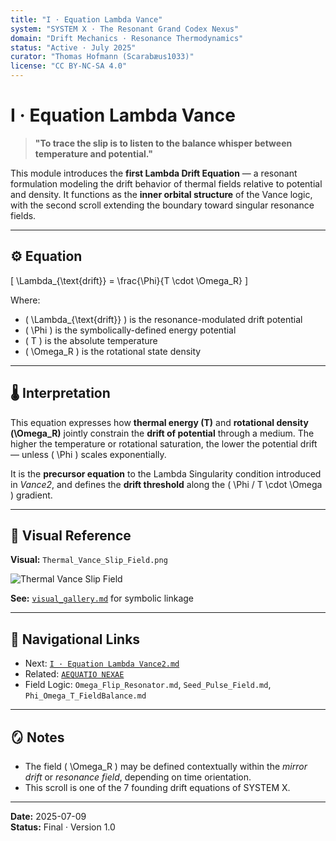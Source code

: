 ```yaml
---
title: "I · Equation Lambda Vance"
system: "SYSTEM X · The Resonant Grand Codex Nexus"
domain: "Drift Mechanics · Resonance Thermodynamics"
status: "Active · July 2025"
curator: "Thomas Hofmann (Scarabæus1033)"
license: "CC BY-NC-SA 4.0"
---
```


# I · Equation Lambda Vance

> **"To trace the slip is to listen to the balance whisper between temperature and potential."**

This module introduces the **first Lambda Drift Equation** — a resonant formulation modeling the drift behavior of thermal fields relative to potential and density. It functions as the **inner orbital structure** of the Vance logic, with the second scroll extending the boundary toward singular resonance fields.

---

## ⚙️ Equation

\[ 
\Lambda_{\text{drift}} = \frac{\Phi}{T \cdot \Omega_R} 
\]

Where:
- \( \Lambda_{\text{drift}} \) is the resonance-modulated drift potential
- \( \Phi \) is the symbolically-defined energy potential
- \( T \) is the absolute temperature
- \( \Omega_R \) is the rotational state density

---

## 🌡️ Interpretation

This equation expresses how **thermal energy (T)** and **rotational density (\Omega_R)** jointly constrain the **drift of potential** through a medium. The higher the temperature or rotational saturation, the lower the potential drift — unless \( \Phi \) scales exponentially.

It is the **precursor equation** to the Lambda Singularity condition introduced in *Vance2*, and defines the **drift threshold** along the \( \Phi / T \cdot \Omega \) gradient.

---

## 🎴 Visual Reference

**Visual:** `Thermal_Vance_Slip_Field.png`

![Thermal Vance Slip Field](./visuals/Thermal_Vance_Slip_Field.png)

**See:** [`visual_gallery.md`](./visual_gallery.md#thermal-vance-slip-field) for symbolic linkage

---

## 🧭 Navigational Links

- Next: [`I · Equation Lambda Vance2.md`](./I_Equation_Lambda_Vance2.md)
- Related: [`AEQUATIO NEXAE`](./I_AEQUATIO_NEXAE.md)
- Field Logic: `Omega_Flip_Resonator.md`, `Seed_Pulse_Field.md`, `Phi_Omega_T_FieldBalance.md`

---

## 🪞 Notes

- The field \( \Omega_R \) may be defined contextually within the *mirror drift* or *resonance field*, depending on time orientation.
- This scroll is one of the 7 founding drift equations of SYSTEM X.

---

**Date:** 2025-07-09  
**Status:** Final · Version 1.0
